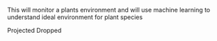This will monitor a plants environment and will use machine learning to understand ideal environment for plant species

Projected Dropped
